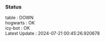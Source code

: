 ### Status


table : DOWN  
hogwarts : OK  
icy-bot : OK  
Latest Update : 2024-07-21 00:45:26.920678
